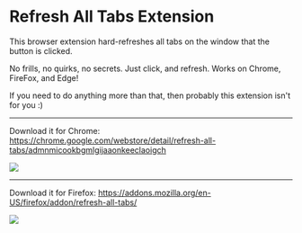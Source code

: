 # Refresh All Tabs Extension

This browser extension hard-refreshes all tabs on the window that the button is clicked.

No frills, no quirks, no secrets. Just click, and refresh. Works on Chrome, FireFox, and Edge!

If you need to do anything more than that, then probably this extension isn't for you :)

---
Download it for Chrome: https://chrome.google.com/webstore/detail/refresh-all-tabs/admnmicookbgmlgijaaonkeeclaoigch

[<img src="https://developer.chrome.com/webstore/images/ChromeWebStore_BadgeWBorder_v2_206x58.png">](https://chrome.google.com/webstore/detail/refresh-all-tabs/admnmicookbgmlgijaaonkeeclaoigch)

---

Download it for Firefox: https://addons.mozilla.org/en-US/firefox/addon/refresh-all-tabs/

[<img src="https://ffp4g1ylyit3jdyti1hqcvtb-wpengine.netdna-ssl.com/addons/files/2015/11/get-the-addon.png">](https://addons.mozilla.org/en-US/firefox/addon/refresh-all-tabs/)
